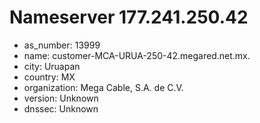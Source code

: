 # Nameserver 177.241.250.42

* as_number: 13999
* name: customer-MCA-URUA-250-42.megared.net.mx.
* city: Uruapan
* country: MX
* organization: Mega Cable, S.A. de C.V.
* version: Unknown
* dnssec: Unknown

